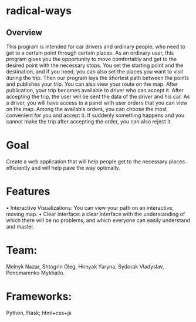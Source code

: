 # radical-ways
## Overview ##

This program is intended for car drivers and ordinary people, who need to get to a certain point through certain places. 
As an ordinary user, this program gives you the opportunity to move comfortably and get to the desired point with the necessary stops. You set the starting point and the destination, and if you need, you can also set  the places you want to visit during the trip. Then our program lays the shortest path between the points and publishes your trip. You can also view your route on the map. After publication, your trip becomes available to driver who can accept it. After accepting the trip, the user will be sent the data of the driver and his car.
As a driver, you will have access to a panel with user orders that you can view on the map. Among the available orders, you can choose the most convenient for you and accept it. If suddenly something happens and you cannot make the trip after accepting the order, you can also reject it.


# Goal

Create a web application that will help people get to the necessary places efficiently and will help pave the way optimally.


# Features

 • Interactive Visualizations: You can view your path on an interactive, moving map.
 • Clear interface: a clear interface with the understanding of which there will be no problems, and which everyone can easily understand and master.


# Team:

Melnyk Nazar, Shtogrin Oleg, Hirnyak Yaryna, Sydorak Vladyslav, Ponomarenko Mykhailo.


# Frameworks:

Python, Flask; html+css+js
